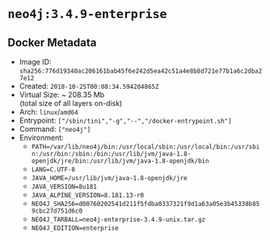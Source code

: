 # `neo4j:3.4.9-enterprise`

## Docker Metadata

- Image ID: `sha256:776d19340ac206161bab45f6e242d5ea42c51a4e8b8d721e77b1a6c2dba27e12`
- Created: `2018-10-25T00:08:34.594204865Z`
- Virtual Size: ~ 208.35 Mb  
  (total size of all layers on-disk)
- Arch: `linux`/`amd64`
- Entrypoint: `["/sbin/tini","-g","--","/docker-entrypoint.sh"]`
- Command: `["neo4j"]`
- Environment:
  - `PATH=/var/lib/neo4j/bin:/usr/local/sbin:/usr/local/bin:/usr/sbin:/usr/bin:/sbin:/bin:/usr/lib/jvm/java-1.8-openjdk/jre/bin:/usr/lib/jvm/java-1.8-openjdk/bin`
  - `LANG=C.UTF-8`
  - `JAVA_HOME=/usr/lib/jvm/java-1.8-openjdk/jre`
  - `JAVA_VERSION=8u181`
  - `JAVA_ALPINE_VERSION=8.181.13-r0`
  - `NEO4J_SHA256=d00760202541d211f5fdba0337321f9d1a63a05e3b45338b859cbc27d751d6c0`
  - `NEO4J_TARBALL=neo4j-enterprise-3.4.9-unix.tar.gz`
  - `NEO4J_EDITION=enterprise`
